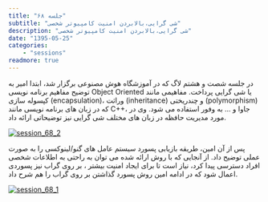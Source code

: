 ```yaml
---
title: "جلسه ۶۸"
subtitle: "شی گرایی،بالابردن امنیت کامپیوتر شخصی"
description: "شی گرایی،بالابردن امنیت کامپیوتر شخصی"
date: "1395-05-25"
categories:
    - "sessions"
readmore: true
---
```

در جلسه شصت و هشتم لاگ که در آموزشگاه هوش مصنوعی برگزار شد، ابتدا امیر به توضیح مفاهیم برنامه نویسی Object Oriented یا شی گرایی پرداخت. مفاهیمی مانند کپسوله سازی (encapsulation)، وراثت (inheritance) و چندریختی (polymorphism) که در زبان های برنامه نویسی مانند C++، جاوا و … به وفور استفاده می شود. وی در مورد مدیریت حافظه در زبان های مختلف شی گرایی نیز توضیحاتی ارائه داد.

[![session_68_2](../../img/b9229ea2-fdbb-11e6-86dd-a088b4d860141488289338.8144574.jpg)](img/b9229ea2-fdbb-11e6-86dd-a088b4d860141488289338.8144574.jpg)

پس از آن امین، طریقه بازیابی پسورد سیستم عامل های گنو/لینوکسی را به صورت عملی توضیح داد. از آنجایی که با روش ارائه شده می توان به راحتی به اطلاعات شخصی افراد دسترسی پیدا کرد، نیاز است تا برای ایجاد امنیت بیشتر ، بر روی گراب نیز پسوردی اعمال شود که در ادامه امین روش پسورد گذاشتن بر روی گراب را هم شرح داد.

[![session_68_1](../../img/b922a08c-fdbb-11e6-86dd-a088b4d860141488289338.81449.jpg)](img/b922a08c-fdbb-11e6-86dd-a088b4d860141488289338.81449.jpg)
